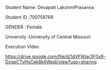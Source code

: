 Student Name: Devapati LakshmiPrasanna

Student ID :700758768

GENDER : Female

University :University of Central Missouri

Execution Video

https://drive.google.com/file/d/1dVFWjar3F0x9-DzgpCTvHsCek8k4Wpdi/view?usp=sharing


